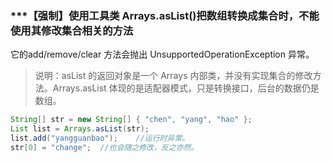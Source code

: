 ### ***【强制】使用工具类 Arrays.asList()把数组转换成集合时，不能使用其修改集合相关的方法
它的add/remove/clear 方法会抛出 UnsupportedOperationException 异常。
> 说明：asList 的返回对象是一个 Arrays 内部类，并没有实现集合的修改方法。Arrays.asList 体现的是适配器模式，只是转换接口，后台的数据仍是数组。
```java
String[] str = new String[] { "chen", "yang", "hao" };
List list = Arrays.asList(str);
list.add("yangguanbao");    //运行时异常。
str[0] = "change";  //也会随之修改，反之亦然。
```
